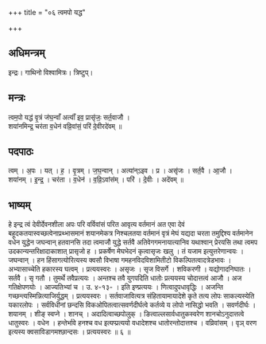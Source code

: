 +++
title = "०६ त्वमपो यद्ध"

+++
## अधिमन्त्रम्
इन्द्रः। गाथिनो विश्वामित्रः। त्रिष्टुप्।

## मन्त्रः
त्वम॒पो यद्ध॑ वृ॒त्रं ज॑घ॒न्वाँ अत्याँ॑ इव॒ प्रासृ॑जः॒ सर्त॒वाजौ ।  
शया॑नमिन्द्र॒ चर॑ता व॒धेन॑ वव्रि॒वांसं॒ परि॑ दे॒वीरदे॑वम् ॥

## पदपाठः
त्वम् । अ॒पः । यत् । ह॒ । वृ॒त्रम् । ज॒घ॒न्वान् । अत्या॑न्ऽइव । प्र । असृ॑जः । सर्त॒वै । आ॒जौ ।  
शया॑नम् । इ॒न्द्र॒ । चर॑ता । व॒धेन॑ । व॒व्रि॒ऽवांस॑म् । परि॑ । दे॒वीः । अदे॑वम् ॥

## भाष्यम्
हे इन्द्र त्वं देवीर्देवनशीला अपः परि वर्विवांसं परित आवृत्य वर्तमानं अत एवा देवं बहूदकतयास्वच्छत्वेनाप्रथ्भासमानं शयानमेकत्र निश्चलतया वर्तमानं वृत्रं मेघं यद्यदा चरता तमुद्दिश्य वर्तमानेन वधेन युद्धेन जघन्वान् हतवानसि तदा त्वमाजौ युद्धे सर्तवै अतिवेगगमनायात्यानिव यथाश्वान् प्रेरयसि तथा त्वमप उदकान्यन्तरिक्षादाकाशात् प्रासृजो ह । प्रकर्षेण मेघभेदनं कृत्वासृजः खलु । तं यजाम इत्युत्तरेणान्वयः । जघन्वान् । हन हिंसागत्योरित्यस्य क्वसौ विभाषा गमहनविदविशामितीटो विकल्पितत्वादत्रेडभावः । अभ्यासाच्चेति हकारस्य घत्वम् । प्रत्ययस्वरः । असृजः । सृज विसर्गे । शविकरणी । यद्योगादनिघातः । सर्तवै । सृ गतौ । तुमर्थे तवैप्रत्ययः । अन्तश्च तवै युगपदिति धातोः प्रत्ययस्य चोदात्तत्वं आजौ । अज गतिक्षेपणयोः । आज्यतिभ्यां च । उ. ४-१३- । इति इण्प्रत्ययः । णित्वादुपधावृद्धिः । अजन्ति गच्छन्त्यस्मिन्नित्याजिर्युद्धम् । प्रत्ययस्वरः । सर्तवाजावित्यत्र संहितायामायादेशे कृते तत्य लोपः साकल्यस्येति यकारलोपः । सर्वविधीनां छन्दसि विकओपितत्वात्सवर्णदीर्घत्वे कर्तव्ये य लोपो नासिद्धो भवति । सवर्णदीर्घः । शयानम् । शीङ् स्वप्ने । शानच् । अदादित्वाच्छपोलुक् । ङित्वाल्लसार्वधातुकस्वरेण शानचोऽनुदात्तत्वे धातुस्वरः । वधेन । हन्तेर्भावे हनश्च वध इत्यप्प्रत्ययो वधादेशश्च धातोरन्तोदात्तश्च । वव्रिवांसम् । वृञ् वरण इत्यस्य क्वसाविडागमश्छान्दसः । प्रत्ययस्वरः ॥ ६ ॥